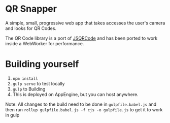 QR Snapper
==========

A simple, small, progressive web app that takes accesses the user's camera
and looks for QR Codes.

The QR Code library is a port of [JSQRCode](https://github.com/LazarSoft/jsqrcode) and has been ported to work inside a WebWorker for performance.


Building yourself
=================

1. `npm install`
2. `gulp serve` to test locally
3. `gulp` to Building
4. This is deployed on AppEngine, but you can host anywhere.

Note: All changes to the build need to be done in `gulpfile.babel.js` and then run `rollup gulpfile.babel.js -f cjs -o gulpfile.js` to get it
to work in gulp